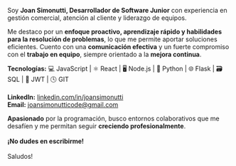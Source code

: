 Soy **Joan Simonutti, Desarrollador de Software Junior** con experiencia en gestión comercial, atención al cliente y liderazgo de equipos. <br/>

Me destaco por un **enfoque proactivo, aprendizaje rápido y habilidades para la resolución de problemas**, lo que me permite aportar soluciones eficientes. Cuento con una **comunicación efectiva** y un fuerte compromiso con el **trabajo en equipo**, siempre orientado a la **mejora continua**. <br/> 

**Tecnologías:**
💻 JavaScript | ⚛️ React | 🖥️ Node.js | 🐍 Python | 🌐 Flask | 🗃️ SQL | 🔑 JWT | 🕓 GIT <br/>  
**LinkedIn:** [linkedin.com/in/joansimonutti](https://www.linkedin.com/in/joansimonutti/)  <br/>
**Email:** [joansimonutticode@gmail.com](mailto:joansimonutticode@gmail.com)  <br/>

**Apasionado** por la programación, busco entornos colaborativos que me desafíen y me permitan seguir **creciendo profesionalmente**. <br/> <br/> 
**¡No dudes en escribirme!** <br/>  
Saludos!
